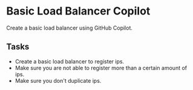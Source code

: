 # Basic Load Balancer Copilot

Create a basic load balancer using GitHub Copilot.

## Tasks

* Create a basic load balancer to register ips.
* Make sure you are not able to register more than a certain amount of ips.
* Make sure you don't duplicate ips.